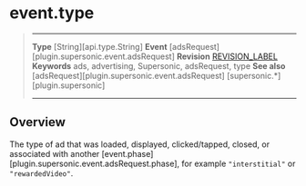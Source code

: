 # event.type

> --------------------- ------------------------------------------------------------------------------------------
> __Type__              [String][api.type.String]
> __Event__             [adsRequest][plugin.supersonic.event.adsRequest]
> __Revision__          [REVISION_LABEL](REVISION_URL)
> __Keywords__          ads, advertising, Supersonic, adsRequest, type
> __See also__			[adsRequest][plugin.supersonic.event.adsRequest]
>						[supersonic.*][plugin.supersonic]
> --------------------- ------------------------------------------------------------------------------------------

## Overview

The type of ad that was loaded, displayed, clicked/tapped, closed, or associated with another [event.phase][plugin.supersonic.event.adsRequest.phase], for example `"interstitial"` or `"rewardedVideo"`.